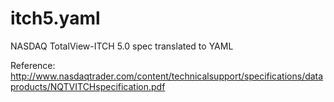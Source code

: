 # itch5.yaml
NASDAQ TotalView-ITCH 5.0 spec translated to YAML

Reference: http://www.nasdaqtrader.com/content/technicalsupport/specifications/dataproducts/NQTVITCHspecification.pdf
